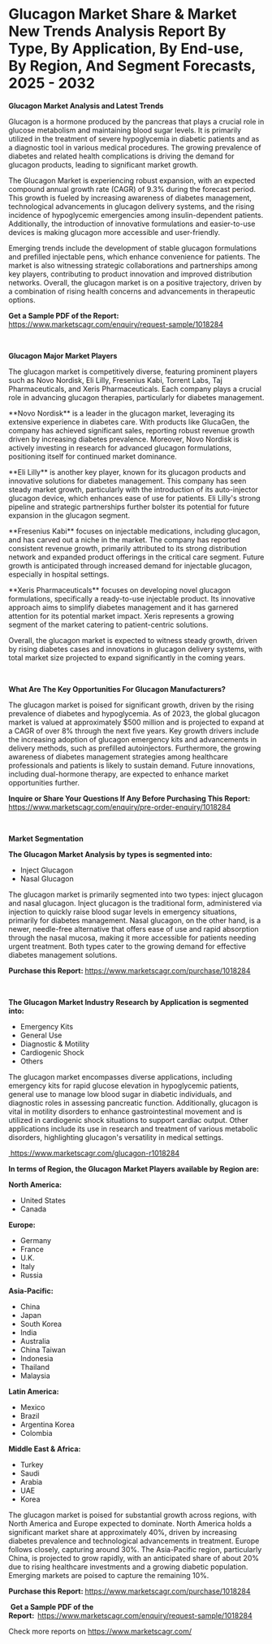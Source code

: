 <p><h1>Glucagon Market Share & Market New Trends Analysis Report By Type, By Application, By End-use, By Region, And Segment Forecasts, 2025 - 2032</h1></p><p><strong>Glucagon Market Analysis and Latest Trends</strong></p>
<p><p>Glucagon is a hormone produced by the pancreas that plays a crucial role in glucose metabolism and maintaining blood sugar levels. It is primarily utilized in the treatment of severe hypoglycemia in diabetic patients and as a diagnostic tool in various medical procedures. The growing prevalence of diabetes and related health complications is driving the demand for glucagon products, leading to significant market growth.</p><p>The Glucagon Market is experiencing robust expansion, with an expected compound annual growth rate (CAGR) of 9.3% during the forecast period. This growth is fueled by increasing awareness of diabetes management, technological advancements in glucagon delivery systems, and the rising incidence of hypoglycemic emergencies among insulin-dependent patients. Additionally, the introduction of innovative formulations and easier-to-use devices is making glucagon more accessible and user-friendly. </p><p>Emerging trends include the development of stable glucagon formulations and prefilled injectable pens, which enhance convenience for patients. The market is also witnessing strategic collaborations and partnerships among key players, contributing to product innovation and improved distribution networks. Overall, the glucagon market is on a positive trajectory, driven by a combination of rising health concerns and advancements in therapeutic options.</p></p>
<p><strong>Get a Sample PDF of the Report:&nbsp;</strong> <a href="https://www.marketscagr.com/enquiry/request-sample/1018284?utm_campaign=2822&utm_medium=2&utm_source=Github&utm_content=ia&utm_term=08032025&utm_id=glucagon">https://www.marketscagr.com/enquiry/request-sample/1018284</a></p>
<p>&nbsp;</p>
<p><strong>Glucagon Major Market Players</strong></p>
<p><p>The glucagon market is competitively diverse, featuring prominent players such as Novo Nordisk, Eli Lilly, Fresenius Kabi, Torrent Labs, Taj Pharmaceuticals, and Xeris Pharmaceuticals. Each company plays a crucial role in advancing glucagon therapies, particularly for diabetes management.</p><p>**Novo Nordisk** is a leader in the glucagon market, leveraging its extensive experience in diabetes care. With products like GlucaGen, the company has achieved significant sales, reporting robust revenue growth driven by increasing diabetes prevalence. Moreover, Novo Nordisk is actively investing in research for advanced glucagon formulations, positioning itself for continued market dominance.</p><p>**Eli Lilly** is another key player, known for its glucagon products and innovative solutions for diabetes management. This company has seen steady market growth, particularly with the introduction of its auto-injector glucagon device, which enhances ease of use for patients. Eli Lilly's strong pipeline and strategic partnerships further bolster its potential for future expansion in the glucagon segment.</p><p>**Fresenius Kabi** focuses on injectable medications, including glucagon, and has carved out a niche in the market. The company has reported consistent revenue growth, primarily attributed to its strong distribution network and expanded product offerings in the critical care segment. Future growth is anticipated through increased demand for injectable glucagon, especially in hospital settings.</p><p>**Xeris Pharmaceuticals** focuses on developing novel glucagon formulations, specifically a ready-to-use injectable product. Its innovative approach aims to simplify diabetes management and it has garnered attention for its potential market impact. Xeris represents a growing segment of the market catering to patient-centric solutions.</p><p>Overall, the glucagon market is expected to witness steady growth, driven by rising diabetes cases and innovations in glucagon delivery systems, with total market size projected to expand significantly in the coming years.</p></p>
<p>&nbsp;</p>
<p><strong>What Are The Key Opportunities For Glucagon Manufacturers?</strong></p>
<p><p>The glucagon market is poised for significant growth, driven by the rising prevalence of diabetes and hypoglycemia. As of 2023, the global glucagon market is valued at approximately $500 million and is projected to expand at a CAGR of over 8% through the next five years. Key growth drivers include the increasing adoption of glucagon emergency kits and advancements in delivery methods, such as prefilled autoinjectors. Furthermore, the growing awareness of diabetes management strategies among healthcare professionals and patients is likely to sustain demand. Future innovations, including dual-hormone therapy, are expected to enhance market opportunities further.</p></p>
<p><strong>Inquire or Share Your Questions If Any Before Purchasing This Report:</strong> <a href="https://www.marketscagr.com/enquiry/pre-order-enquiry/1018284?utm_campaign=2822&utm_medium=2&utm_source=Github&utm_content=ia&utm_term=08032025&utm_id=glucagon">https://www.marketscagr.com/enquiry/pre-order-enquiry/1018284</a></p>
<p>&nbsp;</p>
<p><strong>Market Segmentation</strong></p>
<p><strong>The Glucagon Market Analysis by types is segmented into:</strong></p>
<p><ul><li>Inject Glucagon</li><li>Nasal Glucagon</li></ul></p>
<p><p>The glucagon market is primarily segmented into two types: inject glucagon and nasal glucagon. Inject glucagon is the traditional form, administered via injection to quickly raise blood sugar levels in emergency situations, primarily for diabetes management. Nasal glucagon, on the other hand, is a newer, needle-free alternative that offers ease of use and rapid absorption through the nasal mucosa, making it more accessible for patients needing urgent treatment. Both types cater to the growing demand for effective diabetes management solutions.</p></p>
<p><strong>Purchase this Report:&nbsp;</strong><a href="https://www.marketscagr.com/purchase/1018284?utm_campaign=2822&utm_medium=2&utm_source=Github&utm_content=ia&utm_term=08032025&utm_id=glucagon">https://www.marketscagr.com/purchase/1018284</a></p>
<p>&nbsp;</p>
<p><strong>The Glucagon Market Industry Research by Application is segmented into:</strong></p>
<p><ul><li>Emergency Kits</li><li>General Use</li><li>Diagnostic & Motility</li><li>Cardiogenic Shock</li><li>Others</li></ul></p>
<p><p>The glucagon market encompasses diverse applications, including emergency kits for rapid glucose elevation in hypoglycemic patients, general use to manage low blood sugar in diabetic individuals, and diagnostic roles in assessing pancreatic function. Additionally, glucagon is vital in motility disorders to enhance gastrointestinal movement and is utilized in cardiogenic shock situations to support cardiac output. Other applications include its use in research and treatment of various metabolic disorders, highlighting glucagon's versatility in medical settings.</p></p>
<p><a href="https://www.marketscagr.com/glucagon-r1018284?utm_campaign=2822&utm_medium=2&utm_source=Github&utm_content=ia&utm_term=08032025&utm_id=glucagon">&nbsp;https://www.marketscagr.com/glucagon-r1018284</a></p>
<p><strong>In terms of Region, the Glucagon Market Players available by Region are:</strong></p>
<p>
    <p> <strong> North America: </strong>
        <ul>
            <li>United States</li>
            <li>Canada</li>
        </ul>
        </p> 
    <p> <strong> Europe: </strong>
        <ul>
            <li>Germany</li>
            <li>France</li>
            <li>U.K.</li>
            <li>Italy</li>
            <li>Russia</li>
        </ul>
        </p> 
    <p> <strong> Asia-Pacific: </strong>
        <ul>
            <li>China</li>
            <li>Japan</li>
            <li>South Korea</li>
            <li>India</li>
            <li>Australia</li>
            <li>China Taiwan</li>
            <li>Indonesia</li>
            <li>Thailand</li>
            <li>Malaysia</li>
        </ul>
        </p> 
    <p> <strong> Latin America: </strong>
        <ul>
            <li>Mexico</li>
            <li>Brazil</li>
            <li>Argentina Korea</li>
            <li>Colombia</li>
        </ul>
        </p> 
    <p> <strong> Middle East & Africa: </strong>
        <ul>
            <li>Turkey</li>
            <li>Saudi</li>
            <li>Arabia</li>
            <li>UAE</li>
            <li>Korea</li>
        </ul>
    </p>
    </p>
<p><p>The glucagon market is poised for substantial growth across regions, with North America and Europe expected to dominate. North America holds a significant market share at approximately 40%, driven by increasing diabetes prevalence and technological advancements in treatment. Europe follows closely, capturing around 30%. The Asia-Pacific region, particularly China, is projected to grow rapidly, with an anticipated share of about 20% due to rising healthcare investments and a growing diabetic population. Emerging markets are poised to capture the remaining 10%.</p></p>
<p><strong>Purchase this Report: </strong><a href="https://www.marketscagr.com/purchase/1018284?utm_campaign=2822&utm_medium=2&utm_source=Github&utm_content=ia&utm_term=08032025&utm_id=glucagon">https://www.marketscagr.com/purchase/1018284</a></p>
<p>&nbsp;<strong>Get a Sample PDF of the Report:&nbsp;&nbsp;</strong><a href="https://www.marketscagr.com/enquiry/request-sample/1018284?utm_campaign=2822&utm_medium=2&utm_source=Github&utm_content=ia&utm_term=08032025&utm_id=glucagon">https://www.marketscagr.com/enquiry/request-sample/1018284</a></p>
<p><strong></strong></p>
<p>Check more reports on <a href="https://www.marketscagr.com/?utm_campaign=2822&utm_medium=2&utm_source=Github&utm_content=ia&utm_term=08032025&utm_id=glucagon">https://www.marketscagr.com/</a></p>
